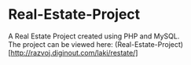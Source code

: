 # Real-Estate-Project

A Real Estate Project created using PHP and MySQL. <br>
The project can be viewed here: (Real-Estate-Project) [http://razvoj.diginout.com/laki/restate/]